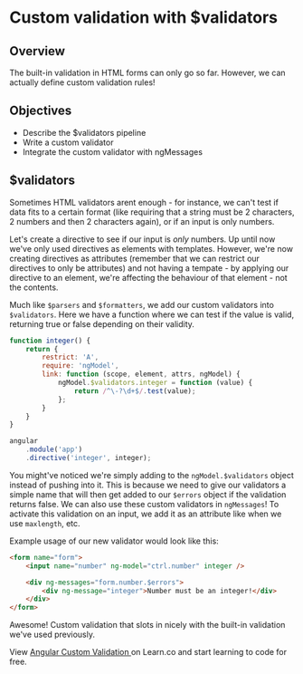 # Custom validation with $validators

## Overview

The built-in validation in HTML forms can only go so far. However, we can actually define custom validation rules!

## Objectives

- Describe the $validators pipeline
- Write a custom validator
- Integrate the custom validator with ngMessages

## $validators

Sometimes HTML validators arent enough - for instance, we can't test if data fits to a certain format (like requiring that a string must be 2 characters, 2 numbers and then 2 characters again), or if an input is only numbers.

Let's create a directive to see if our input is *only* numbers. Up until now we've only used directives as elements with templates. However, we're now creating directives as attributes (remember that we can restrict our directives to only be attributes) and not having a tempate - by applying our directive to an element, we're affecting the behaviour of that element - not the contents.

Much like `$parsers` and `$formatters`, we add our custom validators into `$validators`. Here we have a function where we can test if the value is valid, returning true or false depending on their validity.

```js
function integer() {
	return {
		restrict: 'A',
		require: 'ngModel',
		link: function (scope, element, attrs, ngModel) {
			ngModel.$validators.integer = function (value) {
				return /^\-?\d+$/.test(value);
			};
		}
	}
}

angular
	.module('app')
	.directive('integer', integer);
```

You might've noticed we're simply adding to the `ngModel.$validators` object instead of pushing into it. This is because we need to give our validators a simple name that will then get added to our `$errors` object if the validation returns false. We can also use these custom validators in `ngMessages`! To activate this validation on an input, we add it as an attribute like when we use `maxlength`, etc.

Example usage of our new validator would look like this:

```html
<form name="form">
	<input name="number" ng-model="ctrl.number" integer />

	<div ng-messages="form.number.$errors">
		<div ng-message="integer">Number must be an integer!</div>
	</div>
</form>
```

Awesome! Custom validation that slots in nicely with the built-in validation we've used previously.

<p class='util--hide'>View <a href='https://learn.co/lessons/angular-custom-validation-readme'>Angular Custom Validation </a> on Learn.co and start learning to code for free.</p>
